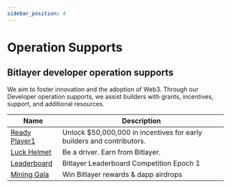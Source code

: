 ```yaml
---
sidebar_position: 4
---
```


# Operation Supports

## Bitlayer developer operation supports
We aim to foster innovation and the adoption of Web3. Through our Developer operation supports, we assist builders with grants, incentives, support, and additional resources.

| Name | Description | 
|----------|----------|
| [Ready Player1 ](https://www.bitlayer.org/airdrop/ready-player-one)    | Unlock $50,000,000 in incentives for early builders and contributors.   |
|[Luck Helmet](https://www.bitlayer.org/airdrop/lucky-helmet)    | Be a driver. Earn from Bitlayer.    | 
| [Leaderboard](https://www.bitlayer.org/ready-player-one/leaderboard)    | Bitlayer Leaderboard Competition Epoch 1   | 
| [Mining Gala](https://www.bitlayer.org/mining-gala)    | Win Bitlayer rewards & dapp airdrops   | 
